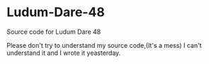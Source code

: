 # Ludum-Dare-48
Source code for Ludum Dare 48

Please don't try to understand my source code,(It's a mess)
I can't understand it and I wrote it yeasterday.
